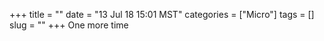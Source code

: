 +++
title = ""
date = "13 Jul 18 15:01 MST"
categories = ["Micro"]
tags = []
slug = ""
+++
One more time

